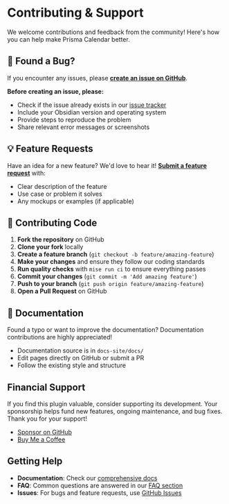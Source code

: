 # Contributing & Support

We welcome contributions and feedback from the community! Here's how you can help make Prisma Calendar better.

## 🐛 Found a Bug?

If you encounter any issues, please **[create an issue on GitHub](https://github.com/Real1tyy/Prisma-Calendar/issues/new)**.

**Before creating an issue, please:**
- Check if the issue already exists in our [issue tracker](https://github.com/Real1tyy/Prisma-Calendar/issues)
- Include your Obsidian version and operating system
- Provide steps to reproduce the problem
- Share relevant error messages or screenshots

## 💡 Feature Requests

Have an idea for a new feature? We'd love to hear it! **[Submit a feature request](https://github.com/Real1tyy/Prisma-Calendar/issues/new)** with:

- Clear description of the feature
- Use case or problem it solves
- Any mockups or examples (if applicable)

## 🔧 Contributing Code

1. **Fork the repository** on GitHub
2. **Clone your fork** locally
3. **Create a feature branch** (`git checkout -b feature/amazing-feature`)
4. **Make your changes** and ensure they follow our coding standards
5. **Run quality checks** with `mise run ci` to ensure everything passes
6. **Commit your changes** (`git commit -m 'Add amazing feature'`)
7. **Push to your branch** (`git push origin feature/amazing-feature`)
8. **Open a Pull Request** on GitHub

## 📝 Documentation

Found a typo or want to improve the documentation? Documentation contributions are highly appreciated!

- Documentation source is in `docs-site/docs/`
- Edit pages directly on GitHub or submit a PR
- Follow the existing style and structure

## Financial Support

If you find this plugin valuable, consider supporting its development. Your sponsorship helps fund new features, ongoing maintenance, and bug fixes. Thank you for your support!

-   [Sponsor on GitHub](https://github.com/sponsors/Real1tyy)
-   [Buy Me a Coffee](https://www.buymeacoffee.com/real1ty)

## Getting Help

- **Documentation**: Check our [comprehensive docs](https://real1tyy.github.io/Prisma-Calendar/)
- **FAQ**: Common questions are answered in our [FAQ section](/faq)
- **Issues**: For bugs and feature requests, use [GitHub Issues](https://github.com/Real1tyy/Prisma-Calendar/issues)
